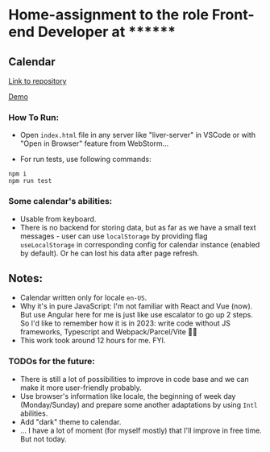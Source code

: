 
# Home-assignment to the role Front-end Developer at ******

## Calendar
[Link to repository](https://github.com/ekurennyy/up-calendar)

[Demo](https://ekurennyy.github.io/up-calendar/)

### How To Run:
* Open `index.html` file in any server like "liver-server" in VSCode or with "Open in Browser" feature from WebStorm...

* For run tests, use following commands:
```
npm i
npm run test
```

### Some calendar's abilities:
* Usable from keyboard.
* There is no backend for storing data, but as far as we have a small text messages - user can use `localStorage` by providing flag `useLocalStorage` in corresponding config for calendar instance (enabled by default). Or he can lost his data after page refresh.

## Notes:
* Calendar written only for locale `en-US`.
* Why it's in pure JavaScript: I'm not familiar with React and Vue (now). But use Angular here for me is just like use escalator to go up 2 steps. So I'd like to remember how it is in 2023: write code without JS frameworks, Typescript and Webpack/Parcel/Vite 🤷‍♂️
* This work took around 12 hours for me. FYI.

### TODOs for the future:
* There is still a lot of possibilities to improve in code base and we can make it more user-friendly probably.
* Use browser's information like locale, the beginning of week day (Monday/Sunday) and prepare some another adaptations by using `Intl` abilities.
* Add "dark" theme to calendar.
* ... I have a lot of moment (for myself mostly) that I'll improve in free time. But not today.

